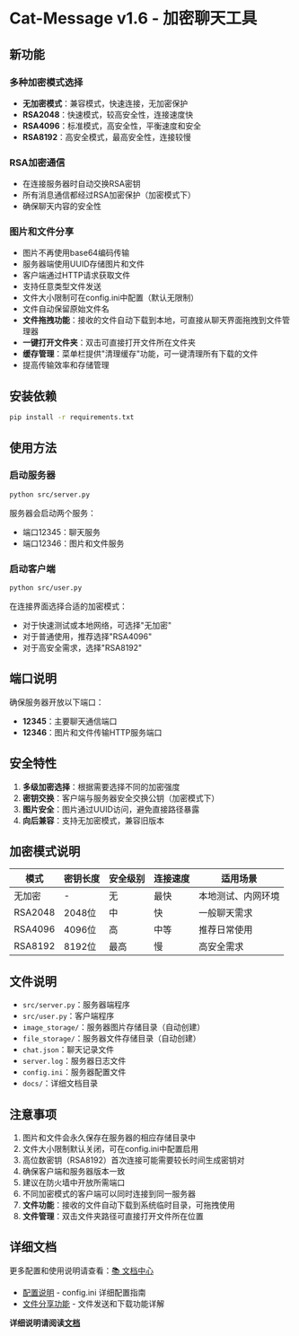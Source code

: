 # Cat-Message v1.6 - 加密聊天工具

## 新功能

### 多种加密模式选择
- **无加密模式**：兼容模式，快速连接，无加密保护
- **RSA2048**：快速模式，较高安全性，连接速度快
- **RSA4096**：标准模式，高安全性，平衡速度和安全
- **RSA8192**：高安全模式，最高安全性，连接较慢

### RSA加密通信
- 在连接服务器时自动交换RSA密钥
- 所有消息通信都经过RSA加密保护（加密模式下）
- 确保聊天内容的安全性

### 图片和文件分享
- 图片不再使用base64编码传输
- 服务器端使用UUID存储图片和文件
- 客户端通过HTTP请求获取文件
- 支持任意类型文件发送
- 文件大小限制可在config.ini中配置（默认无限制）
- 文件自动保留原始文件名
- **文件拖拽功能**：接收的文件自动下载到本地，可直接从聊天界面拖拽到文件管理器
- **一键打开文件夹**：双击可直接打开文件所在文件夹
- **缓存管理**：菜单栏提供"清理缓存"功能，可一键清理所有下载的文件
- 提高传输效率和存储管理

## 安装依赖

```bash
pip install -r requirements.txt
```

## 使用方法

### 启动服务器
```bash
python src/server.py
```

服务器会启动两个服务：
- 端口12345：聊天服务
- 端口12346：图片和文件服务

### 启动客户端
```bash
python src/user.py
```

在连接界面选择合适的加密模式：
- 对于快速测试或本地网络，可选择"无加密"
- 对于普通使用，推荐选择"RSA4096"
- 对于高安全需求，选择"RSA8192"

## 端口说明

确保服务器开放以下端口：
- **12345**：主要聊天通信端口
- **12346**：图片和文件传输HTTP服务端口

## 安全特性

1. **多级加密选择**：根据需要选择不同的加密强度
2. **密钥交换**：客户端与服务器安全交换公钥（加密模式下）
3. **图片安全**：图片通过UUID访问，避免直接路径暴露
4. **向后兼容**：支持无加密模式，兼容旧版本

## 加密模式说明

| 模式 | 密钥长度 | 安全级别 | 连接速度 | 适用场景 |
|------|----------|----------|----------|----------|
| 无加密 | - | 无 | 最快 | 本地测试、内网环境 |
| RSA2048 | 2048位 | 中 | 快 | 一般聊天需求 |
| RSA4096 | 4096位 | 高 | 中等 | 推荐日常使用 |
| RSA8192 | 8192位 | 最高 | 慢 | 高安全需求 |

## 文件说明

- `src/server.py`：服务器端程序
- `src/user.py`：客户端程序
- `image_storage/`：服务器图片存储目录（自动创建）
- `file_storage/`：服务器文件存储目录（自动创建）
- `chat.json`：聊天记录文件
- `server.log`：服务器日志文件
- `config.ini`：服务器配置文件
- `docs/`：详细文档目录

## 注意事项

1. 图片和文件会永久保存在服务器的相应存储目录中
2. 文件大小限制默认关闭，可在config.ini中配置启用
3. 高位数密钥（RSA8192）首次连接可能需要较长时间生成密钥对
4. 确保客户端和服务器版本一致
5. 建议在防火墙中开放所需端口
6. 不同加密模式的客户端可以同时连接到同一服务器
7. **文件功能**：接收的文件自动下载到系统临时目录，可拖拽使用
8. **文件管理**：双击文件夹路径可直接打开文件所在位置

## 详细文档

更多配置和使用说明请查看：[📚 文档中心](docs/README.md)

- [配置说明](docs/configuration.md) - config.ini 详细配置指南
- [文件分享功能](docs/file-sharing.md) - 文件发送和下载功能详解

**详细说明请阅读[文档](https://cat-cat-studio.github.io/cat-message/)**